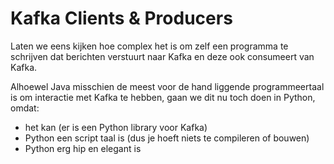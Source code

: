 # Kafka Clients & Producers
Laten we eens kijken hoe complex het is om zelf een programma te schrijven dat berichten verstuurt naar Kafka en deze ook consumeert van Kafka.

Alhoewel Java misschien de meest voor de hand liggende programmeertaal is om interactie met Kafka te hebben, gaan we dit nu toch doen in Python, omdat:
- het kan (er is een Python library voor Kafka)
- Python een script taal is (dus je hoeft niets te compileren of bouwen)
- Python erg hip en elegant is
